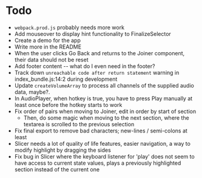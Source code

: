 # Todo
  - `webpack.prod.js` probably needs more work
  - Add mouseover to display hint functionality to FinalizeSelector
  - Create a demo for the app
  - Write more in the README
  - When the user clicks Go Back and returns to the Joiner component, their data should not be reset
  - Add footer content -- what do I even need in the footer?
  - Track down `unreachable code after return statement` warning in index_bundle.js:14:2 during development
  - Update `createVolumeArray` to process all channels of the supplied audio data, maybe?.
  - In AudioPlayer, when hotkey is true, you have to press Play manually at least once before the hotkey starts to work
  - Fix order of pairs when moving to Joiner, edit in order by start of section
    - Then, do some magic when moving to the next section, where the textarea is scrolled to the previous selection
  - Fix final export to remove bad characters; new-lines / semi-colons at least
  - Slicer needs a lot of quality of life features, easier navigation, a way to modify highlight by dragging the sides
  - Fix bug in Slicer where the keyboard listener for 'play' does not seem to have access to current state values, plays a previously highlighted section instead of the current one